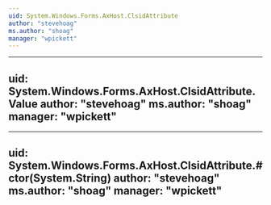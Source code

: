 ```yaml
---
uid: System.Windows.Forms.AxHost.ClsidAttribute
author: "stevehoag"
ms.author: "shoag"
manager: "wpickett"
---
```


---
uid: System.Windows.Forms.AxHost.ClsidAttribute.Value
author: "stevehoag"
ms.author: "shoag"
manager: "wpickett"
---

---
uid: System.Windows.Forms.AxHost.ClsidAttribute.#ctor(System.String)
author: "stevehoag"
ms.author: "shoag"
manager: "wpickett"
---
